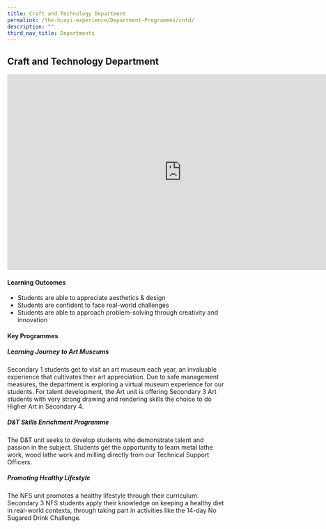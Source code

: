 ```yaml
---
title: Craft and Technology Department
permalink: /the-huayi-experience/Department-Programmes/cntd/
description: ""
third_nav_title: Departments
---
```

## Craft and Technology Department

<iframe allowfullscreen="true" height="450" width="800" frameborder="0" src="https://docs.google.com/presentation/d/e/2PACX-1vQg-TDi4tcXAfmhzwhUd3XORap9AiHA3YVfPbtCFjpqB2Q__r5_8TdqmpVHdjqVutY5ylipCAy4bByD/embed?start=false&amp;loop=false&amp;delayms=3000"></iframe>

#### Learning Outcomes

*   Students are able to appreciate aesthetics &amp; design
*   Students are confident to face real-world challenges&nbsp;
*   Students are able to approach problem-solving through creativity and innovation

#### Key Programmes

##### Learning Journey to Art Museums

Secondary 1 students get to visit an art museum each year, an invaluable experience that cultivates their art appreciation. Due to safe management measures, the department is exploring a virtual museum experience for our students. For talent development, the Art unit is offering Secondary 3 Art students with very strong drawing and rendering skills the choice to do Higher Art in Secondary 4.

##### D&amp;T Skills Enrichment Programme

The D&amp;T unit seeks to develop students who demonstrate talent and passion in the subject. Students get the opportunity to learn metal lathe work, wood lathe work and milling directly from our Technical Support Officers.

##### Promoting Healthy Lifestyle

The NFS unit promotes a healthy lifestyle through their curriculum. Secondary 3 NFS students apply their knowledge on keeping a healthy diet in real-world contexts, through taking part in activities like the 14-day No Sugared Drink Challenge.